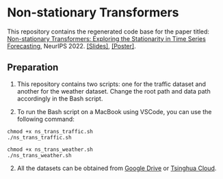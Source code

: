 # Non-stationary Transformers

This repository contains the regenerated code base for the paper titled:
[Non-stationary Transformers: Exploring the Stationarity in Time Series Forecasting](https://arxiv.org/abs/2205.14415), NeurIPS 2022. [[Slides]](https://cloud.tsinghua.edu.cn/f/8d6ce7b18d3c468190e7/), [[Poster]](https://cloud.tsinghua.edu.cn/f/6eea66909aa7465ca9a4/).

## Preparation

1. This repository contains two scripts: one for the traffic dataset and another for the weather dataset. Change the root path and data path accordingly in the Bash script.

2.  To run the Bash script on a MacBook using VSCode, you can use the following command:

```
chmod +x ns_trans_traffic.sh
./ns_trans_traffic.sh

```

```
chmod +x ns_trans_weather.sh
./ns_trans_weather.sh

```
2. All the datasets can be obtained from [Google Drive](https://drive.google.com/file/d/1CC4ZrUD4EKncndzgy5PSTzOPSqcuyqqj/view?usp=sharing) or [Tsinghua Cloud](https://cloud.tsinghua.edu.cn/f/b8f4a78a39874ac9893e/?dl=1).

